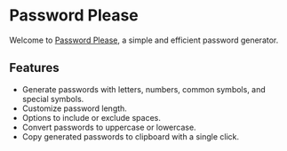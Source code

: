 # Password Please

Welcome to [Password Please](https://passwordplease.vercel.app/), a simple and efficient password generator.

## Features

- Generate passwords with letters, numbers, common symbols, and special symbols.
- Customize password length.
- Options to include or exclude spaces.
- Convert passwords to uppercase or lowercase.
- Copy generated passwords to clipboard with a single click.
